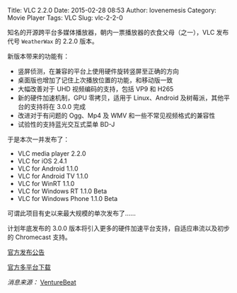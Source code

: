 Title: VLC 2.2.0
Date: 2015-02-28 08:53
Author: lovenemesis
Category: Movie Player
Tags: VLC
Slug: vlc-2-2-0

知名的开源跨平台多媒体播放器，朝内一票播放器的衣食父母（之一），VLC
发布代号 `WeatherWax` 的 2.2.0 版本。

新版本带来的功能有：

* 竖屏侦测，在兼容的平台上使用硬件旋转竖屏至正确的方向  
* 桌面版也增加了记住上次播放位置的功能，和移动版一致  
* 大幅改善对于 UHD 视频编码的支持，包括 VP9 和 H265  
* 新的硬件加速机制，GPU 零拷贝，适用于 Linux、Android
及树莓派，其他平台的支持将在 3.0.0 完成  
* 改进对于有问题的 Ogg、Mp4 及 WMV 和一些不常见视频格式的兼容性  
* 试验性的支持蓝光交互式菜单 BD-J

于是本次一并发布了：

* VLC media player 2.2.0  
* VLC for iOS 2.4.1  
* VLC for Android 1.1.0  
* VLC for Android TV 1.1.0  
* VLC for WinRT 1.1.0  
* VLC for Windows RT 1.1.0 Beta  
* VLC for Windows Phone 1.1.0 Beta

可谓此项目有史以来最大规模的单次发布了……

计划年底发布的 3.0.0
版本将引入更多的硬件加速平台支持，自适应串流以及初步的 Chromecast 支持。

[官方发布公告](https://www.videolan.org/press/vlc-2.2.0.html)

[官方多平台下载](https://www.videolan.org/vlc/#download)

*消息来源：*
[VentureBeat](http://venturebeat.com/2015/02/27/vlc-gets-first-major-release-across-windows-mac-linux-android-ios-windows-phone-windows-rt-and-android-tv/)
